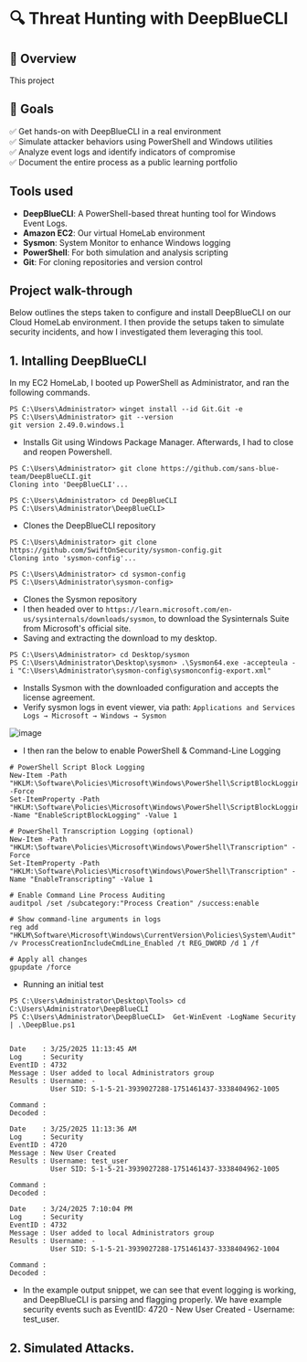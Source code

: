# 🔍 Threat Hunting with DeepBlueCLI

## 📖 Overview
This project

## 🎯 Goals
✅ Get hands-on with DeepBlueCLI in a real environment  
✅ Simulate attacker behaviors using PowerShell and Windows utilities  
✅ Analyze event logs and identify indicators of compromise  
✅ Document the entire process as a public learning portfolio  

## Tools used
- **DeepBlueCLI**: A PowerShell-based threat hunting tool for Windows Event Logs.
- **Amazon EC2**: Our virtual HomeLab environment
- **Sysmon**: System Monitor to enhance Windows logging
- **PowerShell**: For both simulation and analysis scripting
- **Git**: For cloning repositories and version control

## Project walk-through
Below outlines the steps taken to configure and install DeepBlueCLI on our Cloud HomeLab environment. I then provide the setups taken to simulate security incidents, and how I investigated them leveraging this tool. 

## 1. Intalling DeepBlueCLI
In my EC2 HomeLab, I booted up PowerShell as Administrator, and ran the following commands.

```
PS C:\Users\Administrator> winget install --id Git.Git -e
PS C:\Users\Administrator> git --version
git version 2.49.0.windows.1
```

- Installs Git using Windows Package Manager. Afterwards, I had to close and reopen Powershell.

```
PS C:\Users\Administrator> git clone https://github.com/sans-blue-team/DeepBlueCLI.git
Cloning into 'DeepBlueCLI'...

PS C:\Users\Administrator> cd DeepBlueCLI
PS C:\Users\Administrator\DeepBlueCLI>
```

- Clones the DeepBlueCLI repository

```
PS C:\Users\Administrator> git clone https://github.com/SwiftOnSecurity/sysmon-config.git
Cloning into 'sysmon-config'...

PS C:\Users\Administrator> cd sysmon-config
PS C:\Users\Administrator\sysmon-config>
```

- Clones the Sysmon repository
- I then headed over to `https://learn.microsoft.com/en-us/sysinternals/downloads/sysmon`, to download the Sysinternals Suite from Microsoft's official site.
- Saving and extracting the download to my desktop.

```
PS C:\Users\Administrator> cd Desktop/sysmon
PS C:\Users\Administrator\Desktop\sysmon> .\Sysmon64.exe -accepteula -i "C:\Users\Administrator\sysmon-config\sysmonconfig-export.xml"
```

- Installs Sysmon with the downloaded configuration and accepts the license agreement.
- Verify sysmon logs in event viewer, via path: `Applications and Services Logs → Microsoft → Windows → Sysmon`

![image](https://github.com/user-attachments/assets/b8e89b5e-0dd6-4219-b858-cafd3530310e)

- I then ran the below to enable PowerShell & Command-Line Logging

```
# PowerShell Script Block Logging
New-Item -Path "HKLM:\Software\Policies\Microsoft\Windows\PowerShell\ScriptBlockLogging" -Force
Set-ItemProperty -Path "HKLM:\Software\Policies\Microsoft\Windows\PowerShell\ScriptBlockLogging" -Name "EnableScriptBlockLogging" -Value 1

# PowerShell Transcription Logging (optional)
New-Item -Path "HKLM:\Software\Policies\Microsoft\Windows\PowerShell\Transcription" -Force
Set-ItemProperty -Path "HKLM:\Software\Policies\Microsoft\Windows\PowerShell\Transcription" -Name "EnableTranscripting" -Value 1

# Enable Command Line Process Auditing
auditpol /set /subcategory:"Process Creation" /success:enable

# Show command-line arguments in logs
reg add "HKLM\Software\Microsoft\Windows\CurrentVersion\Policies\System\Audit" /v ProcessCreationIncludeCmdLine_Enabled /t REG_DWORD /d 1 /f

# Apply all changes
gpupdate /force
```

- Running an initial test

```
PS C:\Users\Administrator\Desktop\Tools> cd C:\Users\Administrator\DeepBlueCLI
PS C:\Users\Administrator\DeepBlueCLI>  Get-WinEvent -LogName Security | .\DeepBlue.ps1


Date    : 3/25/2025 11:13:45 AM
Log     : Security
EventID : 4732
Message : User added to local Administrators group
Results : Username: -
          User SID: S-1-5-21-3939027288-1751461437-3338404962-1005

Command :
Decoded :

Date    : 3/25/2025 11:13:36 AM
Log     : Security
EventID : 4720
Message : New User Created
Results : Username: test_user
          User SID: S-1-5-21-3939027288-1751461437-3338404962-1005

Command :
Decoded :

Date    : 3/24/2025 7:10:04 PM
Log     : Security
EventID : 4732
Message : User added to local Administrators group
Results : Username: -
          User SID: S-1-5-21-3939027288-1751461437-3338404962-1004

Command :
Decoded :
```

- In the example output snippet, we can see that event logging is working, and DeepBlueCLI is parsing and flagging properly. We have example security events such as EventID: 4720 - New User Created - Username: test_user.

## 2. Simulated Attacks.




